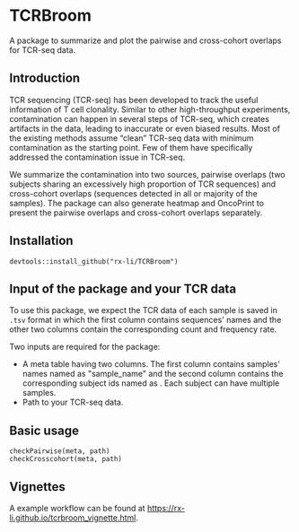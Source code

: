 # TCRBroom
A package to summarize and plot the pairwise and cross-cohort overlaps for TCR-seq data. 

## Introduction
TCR sequencing (TCR-seq) has been developed to track the useful information of T cell clonality.
Similar to other high-throughput experiments, contamination can happen in several steps of TCR-seq, 
which creates artifacts in the data, leading to inaccurate or even biased results. 
Most of the existing methods assume “clean” TCR-seq data with minimum contamination as the starting point.
Few of them have specifically addressed the contamination issue in TCR-seq. 

We summarize the contamination into two sources, pairwise overlaps 
(two subjects sharing an excessively high proportion of TCR sequences) 
and cross-cohort overlaps (sequences detected in all or majority of the samples). 
The package can also generate heatmap and OncoPrint to present the pairwise overlaps 
and cross-cohort overlaps separately. 

## Installation
```
devtools::install_github("rx-li/TCRBroom")
```

## Input of the package and your TCR data
To use this package, we expect the TCR data of each sample is saved in ```.tsv``` format in which the first column contains
sequences' names and the other two columns contain the corresponding count and frequency rate.

Two inputs are required for the package:
* A meta table having two columns. The first column contains samples' names named as "sample_name" and the second column contains the corresponding 
subject ids named as . Each subject can have multiple samples. 
* Path to your TCR-seq data.

## Basic usage
```{r}
checkPairwise(meta, path)
checkCrosscohort(meta, path)
```
## Vignettes
A example workflow can be found at https://rx-li.github.io/tcrbroom_vignette.html.
